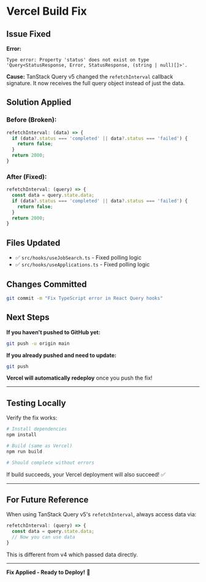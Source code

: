 # Vercel Build Fix

## Issue Fixed

**Error:**
```
Type error: Property 'status' does not exist on type 'Query<StatusResponse, Error, StatusResponse, (string | null)[]>'.
```

**Cause:** TanStack Query v5 changed the `refetchInterval` callback signature. It now receives the full query object instead of just the data.

## Solution Applied

### Before (Broken):
```typescript
refetchInterval: (data) => {
  if (data?.status === 'completed' || data?.status === 'failed') {
    return false;
  }
  return 2000;
}
```

### After (Fixed):
```typescript
refetchInterval: (query) => {
  const data = query.state.data;
  if (data?.status === 'completed' || data?.status === 'failed') {
    return false;
  }
  return 2000;
}
```

## Files Updated

- ✅ `src/hooks/useJobSearch.ts` - Fixed polling logic
- ✅ `src/hooks/useApplications.ts` - Fixed polling logic

## Changes Committed

```bash
git commit -m "Fix TypeScript error in React Query hooks"
```

## Next Steps

**If you haven't pushed to GitHub yet:**
```bash
git push -u origin main
```

**If you already pushed and need to update:**
```bash
git push
```

**Vercel will automatically redeploy** once you push the fix!

---

## Testing Locally

Verify the fix works:

```bash
# Install dependencies
npm install

# Build (same as Vercel)
npm run build

# Should complete without errors
```

If build succeeds, your Vercel deployment will also succeed! ✅

---

## For Future Reference

When using TanStack Query v5's `refetchInterval`, always access data via:
```typescript
refetchInterval: (query) => {
  const data = query.state.data;
  // Now you can use data
}
```

This is different from v4 which passed data directly.

---

**Fix Applied - Ready to Deploy!** 🚀
